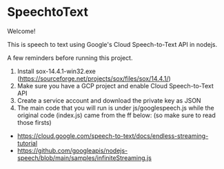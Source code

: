 # SpeechtoText
Welcome!

This is speech to text using Google's Cloud Speech-to-Text API in nodejs.

A few reminders before running this project.
1. Install sox-14.4.1-win32.exe (https://sourceforge.net/projects/sox/files/sox/14.4.1/)
2. Make sure you have a GCP project and enable Cloud Speech-to-Text API
3. Create a service account and download the private key as JSON
4. The main code that you will run is under js/googlespeech.js while the original code (index.js) came from the ff below: (so make sure to read those firsts)
- https://cloud.google.com/speech-to-text/docs/endless-streaming-tutorial
- https://github.com/googleapis/nodejs-speech/blob/main/samples/infiniteStreaming.js
